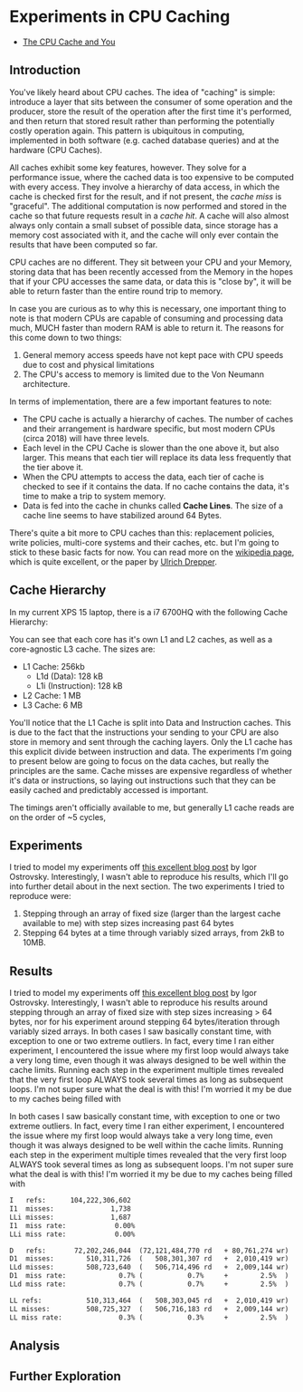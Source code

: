 # Experiments in CPU Caching

-   [The CPU Cache and You](#the-cpu-cache-and-you)

## Introduction

You've likely heard about CPU caches. The idea of "caching" is simple: introduce a layer that sits between the consumer of some operation and the producer, store the result of the operation after the first time it's performed, and then return that stored result rather than performing the potentially costly operation again. This pattern is ubiquitous in computing, implemented in both software (e.g. cached database queries) and at the hardware (CPU Caches).

All caches exhibit some key features, however. They solve for a performance issue, where the cached data is too expensive to be computed with every access. They involve a hierarchy of data access, in which the cache is checked first for the result, and if not present, the _cache miss_ is "graceful". The additional computation is now performed and stored in the cache so that future requests result in a _cache hit_. A cache will also almost always only contain a small subset of possible data, since storage has a memory cost associated with it, and the cache will only ever contain the results that have been computed so far.

CPU caches are no different. They sit between your CPU and your Memory, storing data that has been recently accessed from the Memory in the hopes that if your CPU accesses the same data, or data this is "close by", it will be able to return faster than the entire round trip to memory.

In case you are curious as to why this is necessary, one important thing to note is that modern CPUs are capable of consuming and processing data much, MUCH faster than modern RAM is able to return it. The reasons for this come down to two things:

1. General memory access speeds have not kept pace with CPU speeds due to cost and physical limitations
2. The CPU's access to memory is limited due to the Von Neumann architecture.

In terms of implementation, there are a few important features to note:

-   The CPU cache is actually a hierarchy of caches. The number of caches and their arrangement is hardware specific, but most modern CPUs (circa 2018) will have three levels.
-   Each level in the CPU Cache is slower than the one above it, but also larger. This means that each tier will replace its data less frequently that the tier above it.
-   When the CPU attempts to access the data, each tier of cache is checked to see if it contains the data. If no cache contains the data, it's time to make a trip to system memory.
-   Data is fed into the cache in chunks called **Cache Lines**. The size of a cache line seems to have stabilized around 64 Bytes.

There's quite a bit more to CPU caches than this: replacement policies, write policies, multi-core systems and their caches, etc. but I'm going to stick to these basic facts for now. You can read more on the [wikipedia page](https://en.wikipedia.org/wiki/CPU_cache), which is quite excellent, or the paper by [Ulrich Drepper](https://akkadia.org/drepper/cpumemory.pdf).

## Cache Hierarchy

In my current XPS 15 laptop, there is a i7 6700HQ with the following Cache Hierarchy:

You can see that each core has it's own L1 and L2 caches, as well as a core-agnostic L3 cache. The sizes are:

-   L1 Cache: 256kb
    -   L1d (Data): 128 kB
    -   L1i (Instruction): 128 kB
-   L2 Cache: 1 MB
-   L3 Cache: 6 MB

You'll notice that the L1 Cache is split into Data and Instruction caches. This is due to the fact that the instructions your sending to your CPU are also store in memory and sent through the caching layers. Only the L1 cache has this explicit divide between instruction and data. The experiments I'm going to present below are going to focus on the data caches, but really the principles are the same. Cache misses are expensive regardless of whether it's data or instructions, so laying out instructions such that they can be easily cached and predictably accessed is important.

The timings aren't officially available to me, but generally L1 cache reads are on the order of ~5 cycles,

## Experiments

I tried to model my experiments off [this excellent blog post](http://igoro.com/archive/gallery-of-processor-cache-effects/) by Igor Ostrovsky. Interestingly, I wasn't able to reproduce his results, which I'll go into further detail about in the next section. The two experiments I tried to reproduce were:

1. Stepping through an array of fixed size (larger than the largest cache available to me) with step sizes increasing past 64 bytes
2. Stepping 64 bytes at a time through variably sized arrays, from 2kB to 10MB.

## Results

I tried to model my experiments off [this excellent blog post](http://igoro.com/archive/gallery-of-processor-cache-effects/) by Igor Ostrovsky. Interestingly, I wasn't able to reproduce his results around stepping through an array of fixed size with step sizes increasing > 64 bytes, nor for his experiment around stepping 64 bytes/iteration through variably sized arrays. In both cases I saw basically constant time, with exception to one or two extreme outliers. In fact, every time I ran either experiment, I encountered the issue where my first loop would always take a very long time, even though it was always designed to be well within the cache limits. Running each step in the experiment multiple times revealed that the very first loop ALWAYS took several times as long as subsequent loops. I'm not super sure what the deal is with this! I'm worried it my be due to my caches being filled with

In both cases I saw basically constant time, with exception to one or two extreme outliers. In fact, every time I ran either experiment, I encountered the issue where my first loop would always take a very long time, even though it was always designed to be well within the cache limits. Running each step in the experiment multiple times revealed that the very first loop ALWAYS took several times as long as subsequent loops. I'm not super sure what the deal is with this! I'm worried it my be due to my caches being filled with

```txt
I   refs:      104,222,306,602
I1  misses:              1,738
LLi misses:              1,687
I1  miss rate:            0.00%
LLi miss rate:            0.00%

D   refs:       72,202,246,044  (72,121,484,770 rd   + 80,761,274 wr)
D1  misses:        510,311,726  (   508,301,307 rd   +  2,010,419 wr)
LLd misses:        508,723,640  (   506,714,496 rd   +  2,009,144 wr)
D1  miss rate:             0.7% (           0.7%     +        2.5%  )
LLd miss rate:             0.7% (           0.7%     +        2.5%  )

LL refs:           510,313,464  (   508,303,045 rd   +  2,010,419 wr)
LL misses:         508,725,327  (   506,716,183 rd   +  2,009,144 wr)
LL miss rate:              0.3% (           0.3%     +        2.5%  )
```

## Analysis

## Further Exploration

